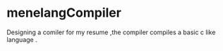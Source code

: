 # menelangCompiler
Designing a comiler for my resume ,the compiler compiles a basic c like language .

